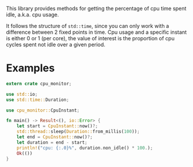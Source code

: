 This library provides methods for getting the percentage of cpu time spent idle, a.k.a. cpu usage.

It follows the structure of `std::time`, since you can only work with a difference between 2
fixed points in time. Cpu usage and a specific instant is either 0 or 1 (per core), the value of
interest is the proportion of cpu cycles spent not idle over a given period.

# Examples

```rust
extern crate cpu_monitor;

use std::io;
use std::time::Duration;

use cpu_monitor::CpuInstant;

fn main() -> Result<(), io::Error> {
    let start = CpuInstant::now()?;
    std::thread::sleep(Duration::from_millis(100));
    let end = CpuInstant::now()?;
    let duration = end - start;
    println!("cpu: {:.0}%", duration.non_idle() * 100.);
    Ok(())
}
```
